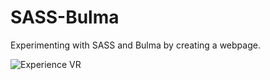 # SASS-Bulma
Experimenting with SASS and Bulma by creating a webpage.




![Experience VR](https://media.giphy.com/media/YVZ4xaK1xKxJnnjt7a/giphy.gif)
